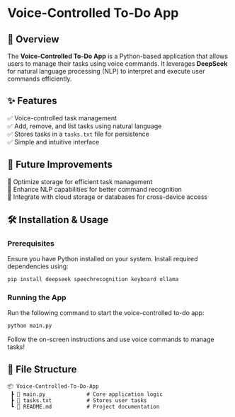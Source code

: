 # Voice-Controlled To-Do App  

## 📌 Overview  
The **Voice-Controlled To-Do App** is a Python-based application that allows users to manage their tasks using voice commands. It leverages **DeepSeek** for natural language processing (NLP) to interpret and execute user commands efficiently.  

## ✨ Features  
✅ Voice-controlled task management  
✅ Add, remove, and list tasks using natural language  
✅ Stores tasks in a `tasks.txt` file for persistence  
✅ Simple and intuitive interface  

## 🚀 Future Improvements  
🔹 Optimize storage for efficient task management  
🔹 Enhance NLP capabilities for better command recognition  
🔹 Integrate with cloud storage or databases for cross-device access  

## 🛠️ Installation & Usage  
### Prerequisites  
Ensure you have Python installed on your system. Install required dependencies using:  
```sh
pip install deepseek speechrecognition keyboard ollama
```

### Running the App  
Run the following command to start the voice-controlled to-do app:  
```sh
python main.py
```

Follow the on-screen instructions and use voice commands to manage tasks!  

## 📂 File Structure  
```
📦 Voice-Controlled-To-Do-App  
 ┣ 📜 main.py             # Core application logic  
 ┣ 📜 tasks.txt           # Stores user tasks  
 ┗ 📜 README.md           # Project documentation  
```
